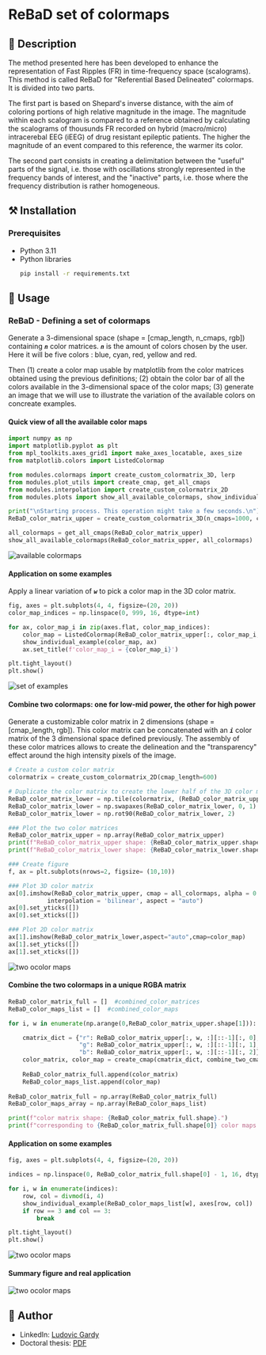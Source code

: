 # ReBaD set of colormaps

## 📄 Description
The method presented here has been developed to enhance the representation of Fast Ripples (FR) in time-frequency space (scalograms). This method is called ReBaD for "Referential Based Delineated" colormaps. It is divided into two parts.

The first part is based on Shepard's inverse distance, with the aim of coloring portions of high relative magnitude in the image. The magnitude within each scalogram is compared to a reference obtained by calculating the scalograms of thousunds FR recorded on hybrid (macro/micro) intracerebal EEG (iEEG) of drug resistant epileptic patients. The higher the magnitude of an event compared to this reference, the warmer its color.

The second part consists in creating a delimitation between the "useful" parts of the signal, i.e. those with oscillations strongly represented in the frequency bands of interest, and the "inactive" parts, i.e. those where the frequency distribution is rather homogeneous.

## ⚒️ Installation

### Prerequisites
- Python 3.11
- Python libraries
    ```sh
    pip install -r requirements.txt
    ```

## 📝 Usage

### ReBaD - Defining a set of colormaps
Generate a 3-dimensional space (shape = [cmap_length, n_cmaps, rgb]) containing _**`n`**_ color matrices. _**`n`**_ is the amount of colors chosen by the user. Here it will be five colors : blue, cyan, red, yellow and red.

Then (1) create a color map usable by matplotlib from the color matrices obtained using the previous definitions; (2) obtain the color bar of all the colors available in the 3-dimensional space of the color maps; (3) generate an image that we will use to illustrate the variation of the available colors on concreate examples.

#### Quick view of all the available color maps
```python
import numpy as np
import matplotlib.pyplot as plt
from mpl_toolkits.axes_grid1 import make_axes_locatable, axes_size
from matplotlib.colors import ListedColormap

from modules.colormaps import create_custom_colormatrix_3D, lerp
from modules.plot_utils import create_cmap, get_all_cmaps
from modules.interpolation import create_custom_colormatrix_2D
from modules.plots import show_all_available_colormaps, show_individual_example

print("\nStarting process. This operation might take a few seconds.\n")
ReBaD_color_matrix_upper = create_custom_colormatrix_3D(n_cmaps=1000, cmap_length=600)

all_colormaps = get_all_cmaps(ReBaD_color_matrix_upper)
show_all_available_colormaps(ReBaD_color_matrix_upper, all_colormaps)
```

![available colormaps](images/image1.png)

#### Application on some examples
Apply a linear variation of _**`w`**_ to pick a color map in the 3D color matrix.

```python
fig, axes = plt.subplots(4, 4, figsize=(20, 20))
color_map_indices = np.linspace(0, 999, 16, dtype=int)

for ax, color_map_i in zip(axes.flat, color_map_indices):
    color_map = ListedColormap(ReBaD_color_matrix_upper[:, color_map_i, :][::-1])
    show_individual_example(color_map, ax)
    ax.set_title(f'color_map_i = {color_map_i}')

plt.tight_layout()
plt.show()
```

![set of examples](images/image2.png)

#### Combine two colormaps: one for low-mid power, the other for high power
Generate a customizable color matrix in 2 dimensions (shape = [cmap_length, rgb]). This color matrix can be concatenated with an _**`i`**_ color matrix of the 3 dimensional space defined previously. The assembly of these color matrices allows to create the delineation and the "transparency" effect around the high intensity pixels of the image.

```python
# Create a custom color matrix
colormatrix = create_custom_colormatrix_2D(cmap_length=600)

# Duplicate the color matrix to create the lower half of the 3D color matrix
ReBaD_color_matrix_lower = np.tile(colormatrix, (ReBaD_color_matrix_upper.shape[1], 1, 1))
ReBaD_color_matrix_lower = np.swapaxes(ReBaD_color_matrix_lower, 0, 1)
ReBaD_color_matrix_lower = np.rot90(ReBaD_color_matrix_lower, 2)

### Plot the two color matrices
ReBaD_color_matrix_upper = np.array(ReBaD_color_matrix_upper)
print(f"ReBaD_color_matrix_upper shape: {ReBaD_color_matrix_upper.shape}")
print(f"ReBaD_color_matrix_lower shape: {ReBaD_color_matrix_lower.shape}")

### Create figure
f, ax = plt.subplots(nrows=2, figsize= (10,10))

### Plot 3D color matrix
ax[0].imshow(ReBaD_color_matrix_upper, cmap = all_colormaps, alpha = 0.7, 
           interpolation = 'bilinear', aspect = "auto")
ax[0].set_yticks([])
ax[0].set_xticks([])

### Plot 2D color matrix
ax[1].imshow(ReBaD_color_matrix_lower,aspect="auto",cmap=color_map)
ax[1].set_yticks([])
ax[1].set_xticks([])
```

![two ocolor maps](images/image3.png)

#### Combine the two colormaps in a unique RGBA matrix
```python
ReBaD_color_matrix_full = []  #combined_color_matrices
ReBaD_color_maps_list = []  #combined_color_maps

for i, w in enumerate(np.arange(0,ReBaD_color_matrix_upper.shape[1])):

    cmatrix_dict = {"r": ReBaD_color_matrix_upper[:, w, :][::-1][:, 0],
                    "g": ReBaD_color_matrix_upper[:, w, :][::-1][:, 1],
                    "b": ReBaD_color_matrix_upper[:, w, :][::-1][:, 2]}
    color_matrix, color_map = create_cmap(cmatrix_dict, combine_two_cmaps=True)
    
    ReBaD_color_matrix_full.append(color_matrix)
    ReBaD_color_maps_list.append(color_map)
    
ReBaD_color_matrix_full = np.array(ReBaD_color_matrix_full)
ReBaD_color_maps_array = np.array(ReBaD_color_maps_list)

print(f"color matrix shape: {ReBaD_color_matrix_full.shape}.")
print(f"corresponding to {ReBaD_color_matrix_full.shape[0]} color maps of length {ReBaD_color_matrix_full.shape[1]}.")        
```

#### Application on some examples 
```python
fig, axes = plt.subplots(4, 4, figsize=(20, 20))

indices = np.linspace(0, ReBaD_color_matrix_full.shape[0] - 1, 16, dtype=int)

for i, w in enumerate(indices):
    row, col = divmod(i, 4)
    show_individual_example(ReBaD_color_maps_list[w], axes[row, col])
    if row == 3 and col == 3:
        break

plt.tight_layout()
plt.show()        
```

![two ocolor maps](images/image4.png)

#### Summary figure and real application
![two ocolor maps](images/image5.png)

## 👤 Author
- LinkedIn: [Ludovic Gardy](https://www.linkedin.com/in/ludovic-gardy/)
- Doctoral thesis: [PDF](http://thesesups.ups-tlse.fr/5164/1/2021TOU30190.pdf)